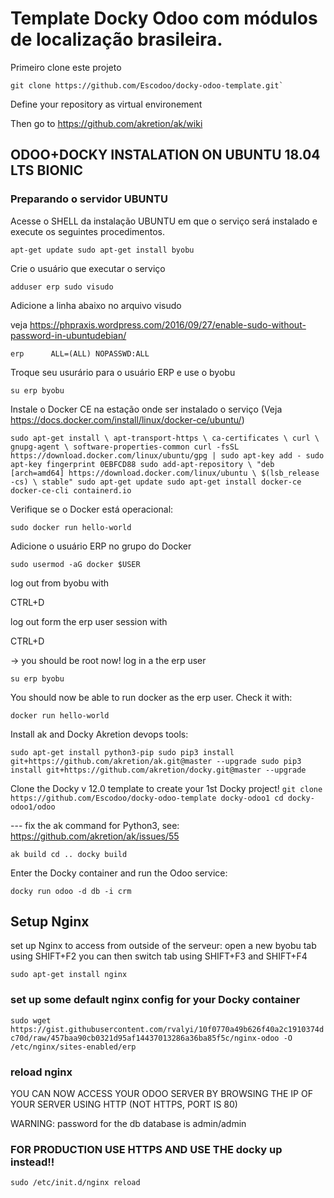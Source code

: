 # Template Docky Odoo com módulos de localização brasileira.

Primeiro clone este projeto

```shell
git clone https://github.com/Escodoo/docky-odoo-template.git`

```

Define your repository as virtual environement

Then go to https://github.com/akretion/ak/wiki


##  ODOO+DOCKY INSTALATION ON UBUNTU 18.04 LTS BIONIC

### Preparando o servidor UBUNTU

Acesse o SHELL da instalação UBUNTU em que o serviço será instalado e execute os seguintes procedimentos.

`
apt-get update
sudo apt-get install byobu
`

Crie o usuário que executar o serviço

`
adduser erp
sudo visudo
`

Adicione a linha abaixo no arquivo visudo

veja https://phpraxis.wordpress.com/2016/09/27/enable-sudo-without-password-in-ubuntudebian/

`
erp      ALL=(ALL) NOPASSWD:ALL
`


Troque seu usurário para o usuário ERP e use o byobu

`
su erp
byobu
`

Instale o Docker CE na estação onde ser instalado o serviço (Veja https://docs.docker.com/install/linux/docker-ce/ubuntu/)

`
sudo apt-get install \
    apt-transport-https \
    ca-certificates \
    curl \
    gnupg-agent \
    software-properties-common
curl -fsSL https://download.docker.com/linux/ubuntu/gpg | sudo apt-key add -
sudo apt-key fingerprint 0EBFCD88
sudo add-apt-repository \
   "deb [arch=amd64] https://download.docker.com/linux/ubuntu \
   $(lsb_release -cs) \
   stable"
sudo apt-get update
sudo apt-get install docker-ce docker-ce-cli containerd.io
`

Verifique se o Docker está operacional:

`
sudo docker run hello-world
`

Adicione o usuário ERP no grupo do Docker

`
sudo usermod -aG docker $USER
`

log out from byobu with

CTRL+D

log out form the erp user session with

CTRL+D

-> you should be root now!
log in a the erp user

`
su erp
byobu
`

You should now be able to run docker as the erp user. Check it with:

`
docker run hello-world
`

Install ak and Docky Akretion devops tools:

`
sudo apt-get install python3-pip
sudo pip3 install git+https://github.com/akretion/ak.git@master --upgrade
sudo pip3 install git+https://github.com/akretion/docky.git@master --upgrade
`

Clone the Docky v 12.0 template to create your 1st Docky project!
`
git clone https://github.com/Escodoo/docky-odoo-template docky-odoo1
cd docky-odoo1/odoo
`

--- fix the ak command for Python3, see: https://github.com/akretion/ak/issues/55

`
ak build
cd ..
docky build
`

Enter the Docky container and run the Odoo service:

`
docky run
odoo -d db -i crm
`

## Setup Nginx
set up Nginx to access from outside of the serveur:
open a new byobu tab using SHIFT+F2
you can then switch tab using SHIFT+F3 and SHIFT+F4

`
sudo apt-get install nginx
`

### set up some default nginx config for your Docky container
`
sudo wget https://gist.githubusercontent.com/rvalyi/10f0770a49b626f40a2c1910374dc70d/raw/457baa90cb0321d95af14437013286a36ba85f5c/nginx-odoo -O /etc/nginx/sites-enabled/erp
`
### reload nginx

YOU CAN NOW ACCESS YOUR ODOO SERVER BY BROWSING THE IP OF YOUR SERVER
USING HTTP (NOT HTTPS, PORT IS 80)

WARNING: password for the db database is admin/admin

### FOR PRODUCTION USE HTTPS AND USE THE docky up instead!!

`
sudo /etc/init.d/nginx reload
`
